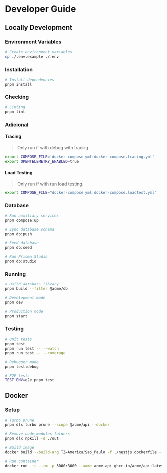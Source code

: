 # Developer Guide

## Locally Development

### Environment Variables

```sh
# Create environment variables
cp ./.env.example ./.env
```

### Installation

```sh
# Install dependencies
pnpm install
```

### Checking

```sh
# Linting
pnpm lint
```

### Adicional

#### Tracing

> Only run if with debug with tracing.

```sh
export COMPOSE_FILE='docker-compose.yml:docker-compose.tracing.yml'
export OPENTELEMETRY_ENABLED=true
```

#### Load Testing

> Only run if with run load testing.

```sh
export COMPOSE_FILE="docker-compose.yml:docker-compose.loadtest.yml"
```

### Database

```sh
# Run auxiliary services
pnpm compose:up

# Sync database schema
pnpm db:push

# Seed database
pnpm db:seed

# Run Prisma Studio
pnom db:studio
```

### Running

```bash
# Build database library
pnpm build --filter @acme/db

# Development mode
pnpm dev

# Production mode
pnpm start
```

### Testing

```bash
# Unit tests
pnpm test
pnpm run test -- --watch
pnpm run test -- --coverage

# Debugger mode
pnpm test:debug

# E2E tests
TEST_ENV=e2e pnpm test
```

## Docker

### Setup

```sh
# Turbo prune
pnpm dlx turbo prune --scope @acme/api --docker

# Remove node_modules folders
pnpm dlx npkill -d ./out

# Build image
docker build --build-arg TZ=America/Sao_Paulo -f ./nestjs.dockerfile --tag ghcr.io/acme/api:latest ./

# Run container
docker run -it --rm -p 3000:3000 --name acme-api ghcr.io/acme/api:latest
```
